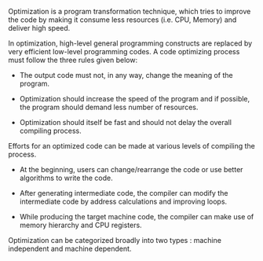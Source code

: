 Optimization is a program transformation technique, which tries to improve the code by making it consume less resources (i.e. CPU, Memory) and deliver high speed.

In optimization, high-level general programming constructs are replaced by very efficient low-level programming codes. 
A code optimizing process must follow the three rules given below:

  *  The output code must not, in any way, change the meaning of the program.

  *  Optimization should increase the speed of the program and if possible, the program should demand less number of resources.

  *  Optimization should itself be fast and should not delay the overall compiling process.
  
 Efforts for an optimized code can be made at various levels of compiling the process.

  *  At the beginning, users can change/rearrange the code or use better algorithms to write the code.

  *  After generating intermediate code, the compiler can modify the intermediate code by address calculations and improving loops.

  *  While producing the target machine code, the compiler can make use of memory hierarchy and CPU registers.

Optimization can be categorized broadly into two types : machine independent and machine dependent.

